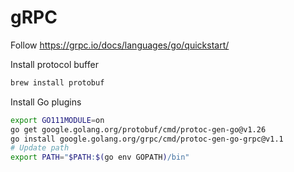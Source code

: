 # gRPC

Follow https://grpc.io/docs/languages/go/quickstart/

Install protocol buffer

```zsh
brew install protobuf
```

Install Go plugins

```zsh
export GO111MODULE=on
go get google.golang.org/protobuf/cmd/protoc-gen-go@v1.26
go install google.golang.org/grpc/cmd/protoc-gen-go-grpc@v1.1
# Update path
export PATH="$PATH:$(go env GOPATH)/bin"
```
